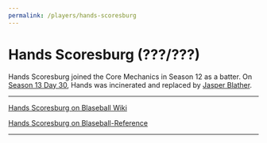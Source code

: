 ```yaml
---
permalink: /players/hands-scoresburg
---
```


# Hands Scoresburg (???/???)

Hands Scoresburg joined the Core Mechanics in Season 12 as a batter. On [Season 13 Day 30](/team-history/season13/#season-13-incinerations), 
Hands was incinerated and replaced by [Jasper Blather](/players/jasper-blather).

---

[Hands Scoresburg on Blaseball Wiki](https://www.blaseball.wiki/w/Hands_Scoresburg)

[Hands Scoresburg on Blaseball-Reference](https://blaseball-reference.com/players/hands-scoresburg)

---